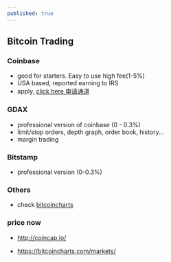 ```yaml
---
published: true
---
```

## Bitcoin Trading

### Coinbase
 - good for starters. Easy to use high fee(1-5%)
 - USA based, reported earning to IRS
 - apply, [click here 申请通道](https://www.coinbase.com/join/5a20017f6a660b01a7df57cb)
 

### GDAX
 - professional version of coinbase (0 - 0.3%)
 - limit/stop orders, depth graph, order book, history...
 - margin trading
 
 
### Bitstamp
 - professional version (0-0.3%)
 
 
### Others
 - check [bitcoincharts](https://bitcoincharts.com/)
 
 
 
### price now
 - http://coincap.io/
 - https://bitcoincharts.com/markets/



	<script type="text/javascript" src="https://ssl.gstatic.com/trends_nrtr/1225_RC05/embed_loader.js"></script> <script type="text/javascript"> trends.embed.renderExploreWidget("TIMESERIES", {"comparisonItem":[{"keyword":"ethereum","geo":"","time":"now 7-d"},{"keyword":"bitcoin","geo":"","time":"now 7-d"},{"keyword":"litecoin","geo":"","time":"now 7-d"}],"category":0,"property":""}, {"exploreQuery":"date=now 7-d,now 7-d,now 7-d&q=ethereum,bitcoin,litecoin","guestPath":"https://trends.google.com:443/trends/embed/"}); </script> 
